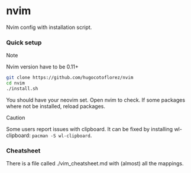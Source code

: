 # nvim

Nvim config with installation script.

### Quick setup

> [!NOTE]
> Nvim version have to be 0.11+
``` sh
git clone https://github.com/hugocotoflorez/nvim
cd nvim
./install.sh
```

You should have your neovim set. Open nvim to check. If some
packages where not be installed, reload packages.

> [!CAUTION]
> Some users report issues with clipboard. It can be fixed by installing wl-clipboard: `pacman -S wl-clipboard`.

### Cheatsheet

There is a file called ./vim_cheatsheet.md with (almost) all the mappings.


